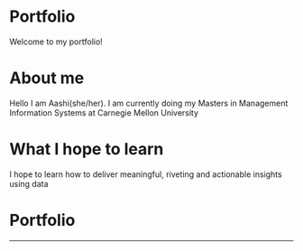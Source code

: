# Portfolio
Welcome to my portfolio!

# About me
Hello I am Aashi(she/her). I am currently doing my Masters in Management Information Systems at Carnegie Mellon University


# What I hope to learn
I hope to learn how to deliver meaningful, riveting and actionable insights using data


# Portfolio
-------------------------------------

